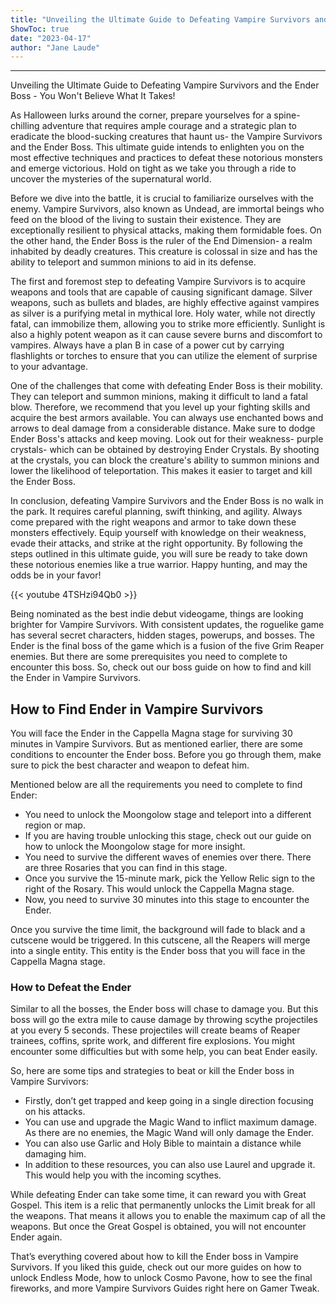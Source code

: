 ```yaml
---
title: "Unveiling the Ultimate Guide to Defeating Vampire Survivors and the Ender Boss - You Won't Believe What It Takes!"
ShowToc: true 
date: "2023-04-17"
author: "Jane Laude"
---
```

*****
Unveiling the Ultimate Guide to Defeating Vampire Survivors and the Ender Boss - You Won't Believe What It Takes!

As Halloween lurks around the corner, prepare yourselves for a spine-chilling adventure that requires ample courage and a strategic plan to eradicate the blood-sucking creatures that haunt us- the Vampire Survivors and the Ender Boss. This ultimate guide intends to enlighten you on the most effective techniques and practices to defeat these notorious monsters and emerge victorious. Hold on tight as we take you through a ride to uncover the mysteries of the supernatural world.

Before we dive into the battle, it is crucial to familiarize ourselves with the enemy. Vampire Survivors, also known as Undead, are immortal beings who feed on the blood of the living to sustain their existence. They are exceptionally resilient to physical attacks, making them formidable foes. On the other hand, the Ender Boss is the ruler of the End Dimension- a realm inhabited by deadly creatures. This creature is colossal in size and has the ability to teleport and summon minions to aid in its defense.

The first and foremost step to defeating Vampire Survivors is to acquire weapons and tools that are capable of causing significant damage. Silver weapons, such as bullets and blades, are highly effective against vampires as silver is a purifying metal in mythical lore. Holy water, while not directly fatal, can immobilize them, allowing you to strike more efficiently. Sunlight is also a highly potent weapon as it can cause severe burns and discomfort to vampires. Always have a plan B in case of a power cut by carrying flashlights or torches to ensure that you can utilize the element of surprise to your advantage.

One of the challenges that come with defeating Ender Boss is their mobility. They can teleport and summon minions, making it difficult to land a fatal blow. Therefore, we recommend that you level up your fighting skills and acquire the best armors available. You can always use enchanted bows and arrows to deal damage from a considerable distance. Make sure to dodge Ender Boss's attacks and keep moving. Look out for their weakness- purple crystals- which can be obtained by destroying Ender Crystals. By shooting at the crystals, you can block the creature's ability to summon minions and lower the likelihood of teleportation. This makes it easier to target and kill the Ender Boss.

In conclusion, defeating Vampire Survivors and the Ender Boss is no walk in the park. It requires careful planning, swift thinking, and agility. Always come prepared with the right weapons and armor to take down these monsters effectively. Equip yourself with knowledge on their weakness, evade their attacks, and strike at the right opportunity. By following the steps outlined in this ultimate guide, you will sure be ready to take down these notorious enemies like a true warrior. Happy hunting, and may the odds be in your favor!

{{< youtube 4TSHzi94Qb0 >}} 



Being nominated as the best indie debut videogame, things are looking brighter for Vampire Survivors. With consistent updates, the roguelike game has several secret characters, hidden stages, powerups, and bosses. The Ender is the final boss of the game which is a fusion of the five Grim Reaper enemies. But there are some prerequisites you need to complete to encounter this boss. So, check out our boss guide on how to find and kill the Ender in Vampire Survivors.
 
## How to Find Ender in Vampire Survivors
 
You will face the Ender in the Cappella Magna stage for surviving 30 minutes in Vampire Survivors. But as mentioned earlier, there are some conditions to encounter the Ender boss. Before you go through them, make sure to pick the best character and weapon to defeat him.
 
Mentioned below are all the requirements you need to complete to find Ender:
 
- You need to unlock the Moongolow stage and teleport into a different region or map.
 - If you are having trouble unlocking this stage, check out our guide on how to unlock the Moongolow stage for more insight.
 - You need to survive the different waves of enemies over there. There are three Rosaries that you can find in this stage.
 - Once you survive the 15-minute mark, pick the Yellow Relic sign to the right of the Rosary. This would unlock the Cappella Magna stage.
 - Now, you need to survive 30 minutes into this stage to encounter the Ender.

 
Once you survive the time limit, the background will fade to black and a cutscene would be triggered. In this cutscene, all the Reapers will merge into a single entity. This entity is the Ender boss that you will face in the Cappella Magna stage.
 
### How to Defeat the Ender
 
Similar to all the bosses, the Ender boss will chase to damage you. But this boss will go the extra mile to cause damage by throwing scythe projectiles at you every 5 seconds. These projectiles will create beams of Reaper trainees, coffins, sprite work, and different fire explosions. You might encounter some difficulties but with some help, you can beat Ender easily.
 
So, here are some tips and strategies to beat or kill the Ender boss in Vampire Survivors:
 
- Firstly, don’t get trapped and keep going in a single direction focusing on his attacks.
 - You can use and upgrade the Magic Wand to inflict maximum damage. As there are no enemies, the Magic Wand will only damage the Ender.
 - You can also use Garlic and Holy Bible to maintain a distance while damaging him.
 - In addition to these resources, you can also use Laurel and upgrade it. This would help you with the incoming scythes.

 

 
While defeating Ender can take some time, it can reward you with Great Gospel. This item is a relic that permanently unlocks the Limit break for all the weapons. That means it allows you to enable the maximum cap of all the weapons. But once the Great Gospel is obtained, you will not encounter Ender again.
 
That’s everything covered about how to kill the Ender boss in Vampire Survivors. If you liked this guide, check out our more guides on how to unlock Endless Mode, how to unlock Cosmo Pavone, how to see the final fireworks, and more Vampire Survivors Guides right here on Gamer Tweak.




